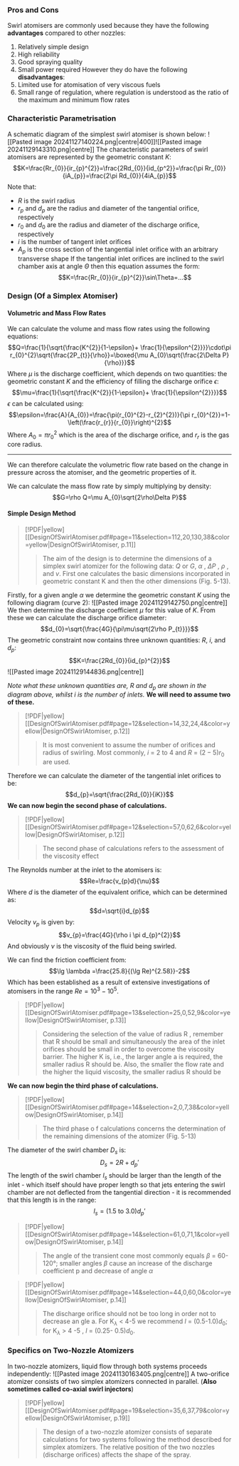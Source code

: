 ### Pros and Cons
Swirl atomisers are commonly used because they have the following **advantages** compared to other nozzles:
1) Relatively simple design
2) High reliability
3) Good spraying quality
4) Small power required
However they do have the following **disadvantages**:
1) Limited use for atomisation of very viscous fuels
2) Small range of regulation, where regulation is understood as the ratio of the maximum and minimum flow rates
### Characteristic Parametrisation
A schematic diagram of the simplest swirl atomiser is shown below:
![[Pasted image 20241127140224.png|centre|400]]![[Pasted image 20241129143310.png|centre]]
The characteristic parameters of swirl atomisers are represented by the geometric constant $K$:
$$K=\frac{Rr_{0}}{ir_{p}^{2}}=\frac{2Rd_{0}}{id_{p^2}}=\frac{\pi Rr_{0}}{iA_{p}}=\frac{2\pi Rd_{0}}{4iA_{p}}$$
Note that:
- $R$ is the swirl radius
- $r_{p}$ and $d_{p}$ are the radius and diameter of the tangential orifice, respectively
- $r_{0}$ and $d_{0}$ are the radius and diameter of the discharge orifice, respectively
- $i$ is the number of tangent inlet orifices
- $A_{p}$ is the cross section of the tangential inlet orifice with an arbitrary transverse shape
If the tangential inlet orifices are inclined to the swirl chamber axis at angle $\Theta$ then this equation assumes the form:
$$K=\frac{Rr_{0}}{ir_{p}^{2}}\sin\Theta=...$$
### Design (Of a Simplex Atomiser)
#### Volumetric and Mass Flow Rates
We can calculate the volume and mass flow rates using the following equations:
$$Q=\frac{1}{\sqrt{\frac{K^{2}}{1-\epsilon}+ \frac{1}{\epsilon^{2}}}}\cdot\pi r_{0}^{2}\sqrt{\frac{2P_{t}}{\rho}}=\boxed{\mu A_{0}\sqrt{\frac{2\Delta P}{\rho}}}$$
Where $\mu$ is the discharge coefficient, which depends on two quantities: the geometric constant $K$ and the efficiency of filling the discharge orifice $\epsilon$:
$$\mu=\frac{1}{\sqrt{\frac{K^{2}}{1-\epsilon}+ \frac{1}{\epsilon^{2}}}}$$
$\epsilon$ can be calculated using:
$$\epsilon=\frac{A}{A_{0}}=\frac{\pi(r_{0}^{2}-r_{2}^{2})}{\pi r_{0}^{2}}=1-\left(\frac{r_{r}}{r_{0}}\right)^{2}$$
Where $A_{0}=\pi r_{0}^{2}$ which is the area of the discharge orifice, and $r_{r}$ is the gas core radius.
**************
We can therefore calculate the volumetric flow rate based on the change in pressure across the atomiser, and the geometric properties of it.

We can calculate the mass flow rate by simply multiplying by density:
$$G=\rho Q=\mu A_{0}\sqrt{2\rho\Delta P}$$

#### Simple Design Method

> [!PDF|yellow] [[DesignOfSwirlAtomiser.pdf#page=11&selection=112,20,130,38&color=yellow|DesignOfSwirlAtomiser, p.11]]
> > The aim of the design is to determine the dimensions of a simplex swirl atomizer for the following data: $Q$ or $G$, $\alpha$ , $\Delta P$ , $\rho$ , and $v$. First one calculates the basic dimensions incorporated in geometric constant K and then the other dimensions (Fig. 5-13).
> 

Firstly, for a given angle $\alpha$ we determine the geometric constant $K$ using the following diagram (curve 2):
![[Pasted image 20241129142750.png|centre]]
We then determine the discharge coefficient $\mu$ for this value of $K$.
From these we can calculate the discharge orifice diameter:
$$d_{0}=\sqrt{\frac{4G}{\pi\mu\sqrt{2\rho P_{t}}}}$$
The geometric constraint now contains three unknown quantities: $R$, $i$, and $d_{p}$:
$$K=\frac{2Rd_{0}}{id_{p}^{2}}$$
![[Pasted image 20241129144836.png|centre]]

*Note what these unknown quantities are, $R$ and $d_{p}$ are shown in the diagram above, whilst $i$ is the number of inlets.*
**We will need to assume two of these.** 
> [!PDF|yellow] [[DesignOfSwirlAtomiser.pdf#page=12&selection=14,32,24,4&color=yellow|DesignOfSwirlAtomiser, p.12]]
> >  It is most convenient to assume the number of orifices and radius of swirling. Most commonly, $i$ = 2 to 4 and $R$ = $(2-5)r_{0}$ are used.  

Therefore we can calculate the diameter of the tangential inlet orifices to be:
$$d_{p}=\sqrt{\frac{2Rd_{0}}{iK}}$$
**We can now begin the second phase of calculations.**
> [!PDF|yellow] [[DesignOfSwirlAtomiser.pdf#page=12&selection=57,0,62,6&color=yellow|DesignOfSwirlAtomiser, p.12]]
> > The second phase of calculations refers to the assessment of the viscosity effect

The Reynolds number at the inlet to the atomisers is:
$$Re=\frac{v_{p}d}{\nu}$$
Where $d$ is the diameter of the equivalent orifice, which can be determined as:
$$d=\sqrt{i}d_{p}$$
Velocity $v_{p}$ is given by:
$$v_{p}=\frac{4G}{\rho i \pi d_{p}^{2}}$$
And obviously $\nu$ is the viscosity of the fluid being swirled.

We can find the friction coefficient from:
$$\lg \lambda =\frac{25.8}{(\lg Re)^{2.58}}-2$$
Which has been established as a result of extensive investigations of atomisers in the range $Re=10^{3} - 10^{5}$.

> [!PDF|yellow] [[DesignOfSwirlAtomiser.pdf#page=13&selection=25,0,52,9&color=yellow|DesignOfSwirlAtomiser, p.13]]
> > Considering the selection of the value of radius R , remember that R should be small and simultaneously the area of the inlet orifices should be small in order to overcome the viscosity barrier. The higher K is, i.e., the larger angle a is required, the smaller radius R should be. Also, the smaller the flow rate and the higher the liquid viscosity, the smaller radius R should be

**We can now begin the third phase of calculations.**
> [!PDF|yellow] [[DesignOfSwirlAtomiser.pdf#page=14&selection=2,0,7,38&color=yellow|DesignOfSwirlAtomiser, p.14]]
> > The third phase o f calculations concerns the determination of the remaining dimensions of the atomizer (Fig. 5-13)

The diameter of the swirl chamber $D_{s}$ is:
$$D_{s}=2R+d_{p}'$$
The length of the swirl chamber $l_{s}$ should be larger than the length of the inlet - which itself should have proper length so that jets entering the swirl chamber are not deflected from the tangential direction - it is recommended that this length is in the range:
$$l_{s}=(1.5 \text{ to } 3.0)d_{p}'$$
> [!PDF|yellow] [[DesignOfSwirlAtomiser.pdf#page=14&selection=61,0,71,1&color=yellow|DesignOfSwirlAtomiser, p.14]]
> > The angle of the transient cone most commonly equals $\beta$ = 60-120°; smaller angles $\beta$  cause an increase of the discharge coefficient p and decrease of angle $\alpha$ 
> 

> [!PDF|yellow] [[DesignOfSwirlAtomiser.pdf#page=14&selection=44,0,60,0&color=yellow|DesignOfSwirlAtomiser, p.14]]
> > The discharge orifice should not be too long in order not to decrease an gle a. For K$_\lambda$  < 4-5 we recommend $l$ = (0.5-1.0)$d_0$; for K$_\lambda$ > 4 -5 , $l$ = (0.25- 0.5)$d_0$.

### Specifics on Two-Nozzle Atomizers
In two-nozzle atomizers, liquid flow through both systems proceeds independently:
![[Pasted image 20241130163405.png|centre]]
A two-orifice atomizer consists of two simplex atomizers connected in parallel. (**Also sometimes called co-axial swirl injectors**)

> [!PDF|yellow] [[DesignOfSwirlAtomiser.pdf#page=19&selection=35,6,37,79&color=yellow|DesignOfSwirlAtomiser, p.19]]
> > The design of a two-nozzle atomizer consists of separate calculations for two systems following the method described for simplex atomizers. The relative position of the two nozzles (discharge orifices) affects the shape of the spray.
> 
